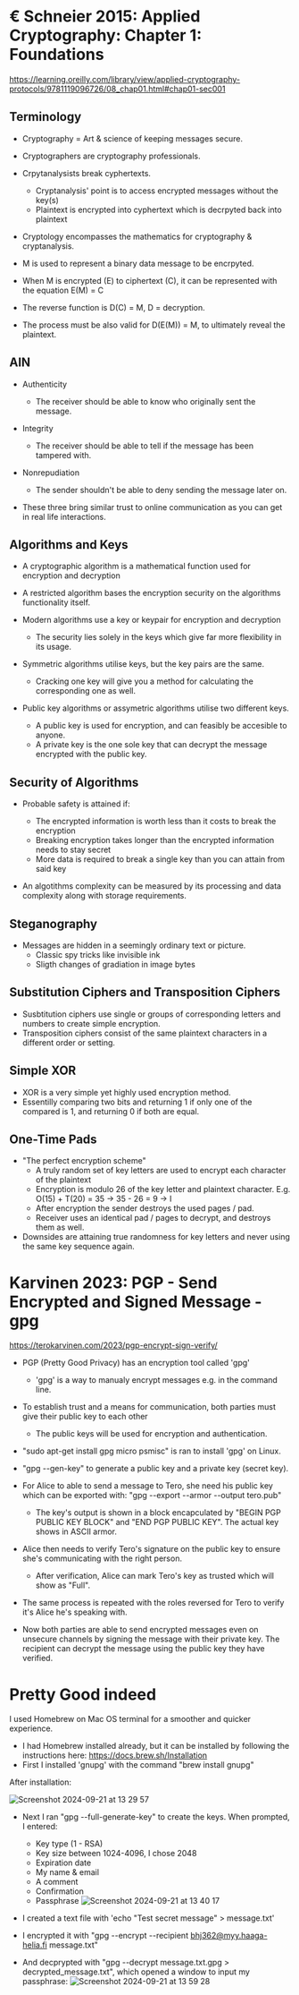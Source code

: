 # € Schneier 2015: Applied Cryptography: Chapter 1: Foundations
https://learning.oreilly.com/library/view/applied-cryptography-protocols/9781119096726/08_chap01.html#chap01-sec001

## Terminology
- Cryptography = Art & science of keeping messages secure. 
- Cryptographers are cryptography professionals.
- Crpytanalysists break cyphertexts.
  - Cryptanalysis' point is to access encrypted messages without the key(s) 
  - Plaintext is encrypted into cyphertext which is decrpyted back into plaintext
- Cryptology encompasses the mathematics for cryptography & cryptanalysis.

- M is used to represent a binary data message to be encrpyted.
- When M is encrypted (E) to ciphertext (C), it can be represented with the equation E(M) = C
- The reverse function is D(C) = M, D = decryption.
- The process must be also valid for D(E(M)) = M, to ultimately reveal the  plaintext.

## AIN
- Authenticity
  - The receiver should be able to know who originally sent the message.
- Integrity
  - The receiver should be able to tell if the message has been tampered with.
- Nonrepudiation
  - The sender shouldn't be able to deny sending the message later on.

- These three bring similar trust to online communication as you can get in real life interactions.


## Algorithms and Keys
- A cryptographic algorithm is a mathematical function used for encryption and decryption
- A restricted algorithm bases the encryption security on the algorithms functionality itself.
- Modern algorithms use a key or keypair for encryption and decryption
  - The security lies solely in the keys which give far more flexibility in its usage.


- Symmetric algorithms utilise keys, but the key pairs are the same.
  - Cracking one key will give you a method for calculating the corresponding one as well.

- Public key algorithms or assymetric algorithms utilise two different keys.
  - A public key is used for encryption, and can feasibly be accesible to anyone.
  - A private key is the one sole key that can decrypt the message encrypted with the public key.
 

## Security of Algorithms
- Probable safety is attained if:
  - The encrypted information is worth less than it costs to break the encryption
  - Breaking encryption takes longer than the encrypted information needs to stay secret
  - More data is required to break a single key than you can attain from said key

- An algotithms complexity can be measured by its processing and data complexity along with storage requirements.


## Steganography
- Messages are hidden in a seemingly ordinary text or picture.
  - Classic spy tricks like invisible ink
  - Sligth changes of gradiation in image bytes

## Substitution Ciphers and Transposition Ciphers
- Susbtitution ciphers use single or groups of corresponding letters and numbers to create simple encryption.
- Transposition ciphers consist of the same plaintext characters in a different order or setting.

## Simple XOR
- XOR is a very simple yet highly used encryption method.
- Essentilly comparing two bits and returning 1 if only one of the compared is 1, and returning 0 if both are equal.

## One-Time Pads
- "The perfect encryption scheme"
  - A truly random set of key letters are used to encrypt each character of the plaintext
  - Encryption is modulo 26 of the key letter and plaintext character. E.g. O(15) + T(20) = 35 -> 35 - 26 = 9 -> I
  - After encryption the sender destroys the used pages / pad.
  - Receiver uses an identical pad / pages to decrypt, and destroys them as well.
- Downsides are attaining true randomness for key letters and never using the same key sequence again.


# Karvinen 2023: PGP - Send Encrypted and Signed Message - gpg
https://terokarvinen.com/2023/pgp-encrypt-sign-verify/

- PGP (Pretty Good Privacy) has an encryption tool called 'gpg'
  - 'gpg' is a way to manualy encrypt messages e.g. in the command line.
- To establish trust and a means for communication, both parties must give their public key to each other
  - The public keys will be used for encryption and authentication.
- "sudo apt-get install gpg micro psmisc" is ran to install 'gpg' on Linux.
- "gpg --gen-key" to generate a public key and a private key (secret key).
- For Alice to able to send a message to Tero, she need his public key which can be exported with: "gpg --export --armor --output tero.pub"
  - The key's output is shown in a block encapculated by "BEGIN PGP PUBLIC KEY BLOCK" and "END PGP PUBLIC KEY". The actual key shows in ASCII armor.
- Alice then needs to verify Tero's signature on the public key to ensure she's communicating with the right person.
  - After verification, Alice can mark Tero's key as trusted which will show as "Full".
- The same process is repeated with the roles reversed for Tero to verify it's Alice he's speaking with.

- Now both parties are able to send encrypted messages even on unsecure channels by signing the message with their private key. The recipient can decrypt the message using the public key they have verified.
  

# Pretty Good indeed
I used Homebrew on Mac OS terminal for a smoother and quicker experience.

- I had Homebrew installed already, but it can be installed by following the instructions here: https://docs.brew.sh/Installation
- First I installed 'gnupg' with the command "brew install gnupg"

After installation: 
  
![Screenshot 2024-09-21 at 13 29 57](https://github.com/user-attachments/assets/38833446-06eb-4ba5-af94-ac7aca507b92)

- Next I ran "gpg --full-generate-key" to create the keys. When prompted, I entered: 
  - Key type (1 - RSA)
  - Key size between 1024-4096, I chose 2048
  - Expiration date
  - My name & email
  - A comment
  - Confirmation
  - Passphrase
![Screenshot 2024-09-21 at 13 40 17](https://github.com/user-attachments/assets/1f7b11b4-13b7-4f04-a8fd-28642833546d)

- I created a text file with 'echo "Test secret message" > message.txt'
- I encrypted it with "gpg --encrypt --recipient bhj362@myy.haaga-helia.fi message.txt"
- And decprypted with "gpg --decrypt message.txt.gpg > decrypted_message.txt", which opened a window to input my passphrase:
![Screenshot 2024-09-21 at 13 59 28](https://github.com/user-attachments/assets/c5dd1e95-80ec-4404-b95d-1d1b61602cd6)



